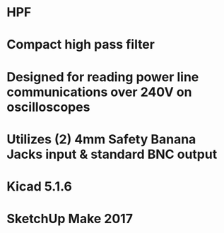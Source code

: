 # HPF

# Compact high pass filter 
# Designed for reading power line communications over 240V on oscilloscopes
# Utilizes (2) 4mm Safety Banana Jacks input & standard BNC output

# Kicad 5.1.6
# SketchUp Make 2017